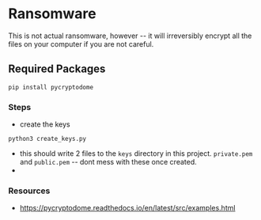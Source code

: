 # Ransomware

This is not actual ransomware, however -- it will irreversibly encrypt all the files on your computer if you are not careful.

## Required Packages
```
pip install pycryptodome
```

### Steps
- create the keys
```
python3 create_keys.py
```
- this should write 2 files to the `keys` directory in this project. `private.pem` and `public.pem` -- dont mess with these once created. 
- 

### Resources
- https://pycryptodome.readthedocs.io/en/latest/src/examples.html